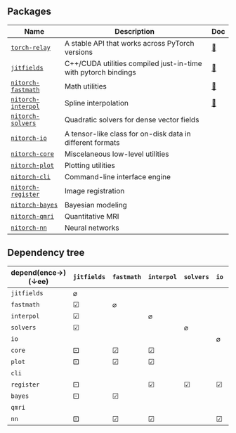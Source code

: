 
## Packages

| Name | Description | Doc |
| ---- | ----------- | --- |
| [`torch-relay`](https://github.com/balbasty/torch-relay) | A stable API that works across PyTorch versions | [📓 ](https://torch-relay.readthedocs.io) |
| [`jitfields`](https://github.com/balbasty/jitfields) | C++/CUDA utilities compiled just-in-time with pytorch bindings | [📓 ](https://jitfields.readthedocs.io) |
| [`nitorch-fastmath`](https://github.com/nitorch/nitorch-fastmath) | Math utilities | [📓 ](https://nitorch-fastmath.readthedocs.io) |
| [`nitorch-interpol`](https://github.com/nitorch/nitorch-interpol) | Spline interpolation | [📓 ](https://nitorch-interpol.readthedocs.io) |
| [`nitorch-solvers`](https://github.com/nitorch/nitorch-solvers) | Quadratic solvers for dense vector fields |
| [`nitorch-io`](https://github.com/nitorch/nitorch-io) | A tensor-like class for on-disk data in different formats |
| [`nitorch-core`](https://github.com/nitorch/nitorch-core) | Miscelaneous low-level utilities |
| [`nitorch-plot`](https://github.com/nitorch/nitorch-plot) | Plotting utilities |
| [`nitorch-cli`](https://github.com/nitorch/nitorch-cli) | Command-line interface engine |
| [`nitorch-register`](https://github.com/nitorch/nitorch-register) | Image registration |
| [`nitorch-bayes`](https://github.com/nitorch/nitorch-bayes) | Bayesian modeling |
| [`nitorch-qmri`](https://github.com/nitorch/nitorch-qmri) | Quantitative MRI |
| [`nitorch-nn`](https://github.com/nitorch/nitorch-nn) | Neural networks |

## Dependency tree

| depend(ence→)(↓ee) | `jitfields` | `fastmath` | `interpol` | `solvers` | `io` | `core` | `plot` | `cli` | `register` | `bayes` | `qmri` | `nn` |
| ------------------ | ----------- | ---------- | ---------- | --------- | ---- | ------ | ------ | ----- | ---------- | ------- | ------ | ---- |
| `jitfields`        | ⌀ |   |   |   |   |   |   |   |   |   |   |   |
| `fastmath`         | ☑ | ⌀ |   |   |   |   |   |   |   |   |   |   |
| `interpol`         | ☑ |   | ⌀ |   |   |   |   |   |   |   |   |   |
| `solvers`          | ☑ |   |   | ⌀ |   |   |   |   |   |   |   |   |
| `io`               |   |   |   |   | ⌀ |   |   |   |   |   |   |   |
| `core`             | ⚀ | ☑ | ☑ |   |   | ⌀ |   |   |   |   |   |   |
| `plot`             | ⚀ | ☑ | ☑ |   |   | ☑ | ⌀ |   |   |   |   |   |
| `cli`              |   |   |   |   |   |   |   | ⌀ |   |   |   |   |
| `register`         | ⚀ |   | ☑ | ☑ | ☑ | ☑ |   |   | ⌀ |   |   |   |
| `bayes`            | ⚀ | ☑ |   |   |   | ☑ |   |   |   | ⌀ |   |   |
| `qmri`             |   |   |   |   |   |   |   |   |   |   | ⌀ |   |
| `nn`               | ⚀ | ☑ | ☑ |   | ☑ | ☑ |   |   | ☑ | ☑ |   | ⌀ |

